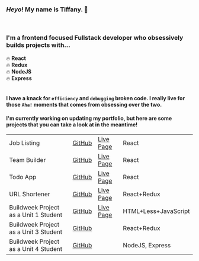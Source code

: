 ### *Heyo*! My name is **Tiffany**. :wave:
<br />

### I'm a frontend focused Fullstack developer who obsessively builds projects with... <br />
:fire: **React** <br />
:fire: **Redux** <br />
:fire: **NodeJS** <br />
:fire: **Express** <br />
<br />

#### I have a knack for `efficiency` and `debugging` broken code. I really live for those `Aha!` moments that comes from obsessing over the two.


#### I'm currently working on updating my portfolio, but here are some projects that you can take a look at in the meantime!


<center>

|                                       |                                                                         |                                                                                        |                      |
| ------------------------------------- | :---------------------------------------------------------------------: | -------------------------------------------------------------------------------------- | :------------------- |
| Job Listing                           |        [GitHub](https://github.com/yirano/Frontend_Job-Listing)         | [Live Page](https://job-listing-tau.now.sh/)                                           | React                |
| Team Builder                          |        [GitHub](https://github.com/yirano/project_team-builder)         | [Live Page]( https://team-builder-taupe.now.sh/ )                                      | React                |
| Todo App                              |             [GitHub](https://github.com/yirano/React-Todo)              | [Live Page]( https://react-todo-eta.now.sh/ )                                          | React                |
| URL Shortener                         |          [GitHub](https://github.com/yirano/React-Redux-App-1)          | [Live Page](https://url-shortening-api-tawny.now.sh/)                                  | React+Redux          |
| Buildweek Project as a Unit 1 Student | [GitHub](https://github.com/Secret-Family-Recipes-Cookbook-6/Marketing) | [Live Page]( https://secret-family-recipes-cookbook-6.github.io/Marketing/index.html ) | HTML+Less+JavaScript |
| Buildweek Project as a Unit 3 Student |        [GitHub](https://github.com/The-Expat-Journal/front-end)         |                                                                                        | React+Redux          |
| Buildweek Project as a Unit 4 Student |         [GitHub](https://github.com/BW-Pintereach-Aja/back-end)         |                                                                                        | NodeJS, Express      |



</center>